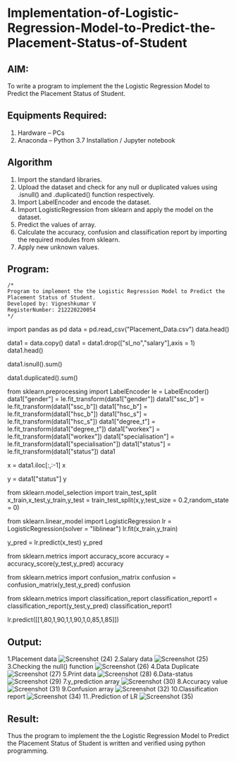# Implementation-of-Logistic-Regression-Model-to-Predict-the-Placement-Status-of-Student

## AIM:
To write a program to implement the the Logistic Regression Model to Predict the Placement Status of Student.

## Equipments Required:
1. Hardware – PCs
2. Anaconda – Python 3.7 Installation / Jupyter notebook

## Algorithm
1. Import the standard libraries.
2. Upload the dataset and check for any null or duplicated values using .isnull() and .duplicated() function respectively.
3. Import LabelEncoder and encode the dataset.
4. Import LogisticRegression from sklearn and apply the model on the dataset.
5. Predict the values of array.
6. Calculate the accuracy, confusion and classification report by importing the required modules from sklearn.
7. Apply new unknown values.

## Program:
```
/*
Program to implement the the Logistic Regression Model to Predict the Placement Status of Student.
Developed by: Vigneshkumar V
RegisterNumber: 212220220054
*/
```
import pandas as pd data = pd.read_csv("Placement_Data.csv") data.head()

data1 = data.copy() data1 = data1.drop(["sl_no","salary"],axis = 1) data1.head()

data1.isnull().sum()

data1.duplicated().sum()

from sklearn.preprocessing import LabelEncoder le = LabelEncoder() data1["gender"] = le.fit_transform(data1["gender"]) data1["ssc_b"] = le.fit_transform(data1["ssc_b"]) data1["hsc_b"] = le.fit_transform(data1["hsc_b"]) data1["hsc_s"] = le.fit_transform(data1["hsc_s"]) data1["degree_t"] = le.fit_transform(data1["degree_t"]) data1["workex"] = le.fit_transform(data1["workex"]) data1["specialisation"] = le.fit_transform(data1["specialisation"]) data1["status"] = le.fit_transform(data1["status"]) data1

x = data1.iloc[:,:-1] x

y = data1["status"] y

from sklearn.model_selection import train_test_split x_train,x_test,y_train,y_test = train_test_split(x,y,test_size = 0.2,random_state = 0)

from sklearn.linear_model import LogisticRegression lr = LogisticRegression(solver = "liblinear") lr.fit(x_train,y_train)

y_pred = lr.predict(x_test) y_pred

from sklearn.metrics import accuracy_score accuracy = accuracy_score(y_test,y_pred) accuracy

from sklearn.metrics import confusion_matrix confusion = confusion_matrix(y_test,y_pred) confusion

from sklearn.metrics import classification_report classification_report1 = classification_report(y_test,y_pred) classification_report1

lr.predict([[1,80,1,90,1,1,90,1,0,85,1,85]])

## Output:
1.Placement data
![Screenshot (24)](https://github.com/VigneshKumar1009/Implementation-of-Logistic-Regression-Model-to-Predict-the-Placement-Status-of-Student/assets/113573894/cc993bfc-84e6-4694-bf22-5f112667019b)
2.Salary data
![Screenshot (25)](https://github.com/VigneshKumar1009/Implementation-of-Logistic-Regression-Model-to-Predict-the-Placement-Status-of-Student/assets/113573894/65fc7a72-4539-49b2-8a82-0d2411f70a8d)
3.Checking the null() function
![Screenshot (26)](https://github.com/VigneshKumar1009/Implementation-of-Logistic-Regression-Model-to-Predict-the-Placement-Status-of-Student/assets/113573894/9ffe5af5-7c45-4731-9216-e5d092a5c16b)
4.Data Duplicate
![Screenshot (27)](https://github.com/VigneshKumar1009/Implementation-of-Logistic-Regression-Model-to-Predict-the-Placement-Status-of-Student/assets/113573894/423ef5ec-25da-41b8-a2ba-1224161d58ff)
5.Print data
![Screenshot (28)](https://github.com/VigneshKumar1009/Implementation-of-Logistic-Regression-Model-to-Predict-the-Placement-Status-of-Student/assets/113573894/ba355492-a73f-4113-8c3d-b01f70fa7240)
6.Data-status
![Screenshot (29)](https://github.com/VigneshKumar1009/Implementation-of-Logistic-Regression-Model-to-Predict-the-Placement-Status-of-Student/assets/113573894/12055b47-dad4-48a9-882d-da6da289d306)
7.y_prediction array
![Screenshot (30)](https://github.com/VigneshKumar1009/Implementation-of-Logistic-Regression-Model-to-Predict-the-Placement-Status-of-Student/assets/113573894/6b9445b3-7e28-4221-8cd3-0ed253e791e6)
8.Accuracy value
![Screenshot (31)](https://github.com/VigneshKumar1009/Implementation-of-Logistic-Regression-Model-to-Predict-the-Placement-Status-of-Student/assets/113573894/0a91a931-a142-4947-8304-2cc72235317f)
9.Confusion array
![Screenshot (32)](https://github.com/VigneshKumar1009/Implementation-of-Logistic-Regression-Model-to-Predict-the-Placement-Status-of-Student/assets/113573894/76581362-d1f9-4929-9e87-ba5d37f9f741)
10.Classification report
![Screenshot (34)](https://github.com/VigneshKumar1009/Implementation-of-Logistic-Regression-Model-to-Predict-the-Placement-Status-of-Student/assets/113573894/a7ca70b2-028f-472c-82bb-74d8a6d0b43f)
11..Prediction of LR
![Screenshot (35)](https://github.com/VigneshKumar1009/Implementation-of-Logistic-Regression-Model-to-Predict-the-Placement-Status-of-Student/assets/113573894/d601d533-0da4-4bf6-8278-25e6ffe0c247)


## Result:
Thus the program to implement the the Logistic Regression Model to Predict the Placement Status of Student is written and verified using python programming.
